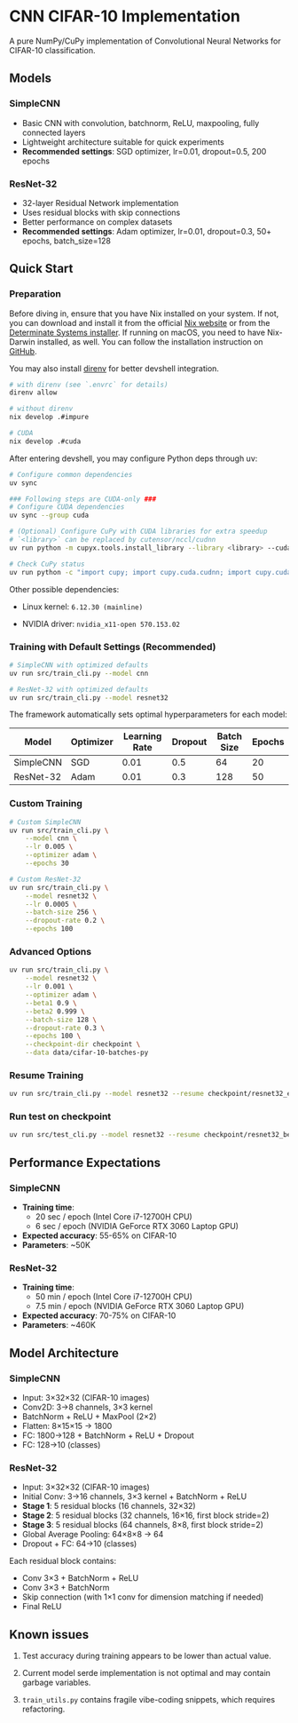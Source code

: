 # CNN CIFAR-10 Implementation

A pure NumPy/CuPy implementation of Convolutional Neural Networks for CIFAR-10 classification.

## Models

### SimpleCNN

- Basic CNN with convolution, batchnorm, ReLU, maxpooling, fully connected layers
- Lightweight architecture suitable for quick experiments
- **Recommended settings**: SGD optimizer, lr=0.01, dropout=0.5, 200 epochs

### ResNet-32

- 32-layer Residual Network implementation
- Uses residual blocks with skip connections
- Better performance on complex datasets
- **Recommended settings**: Adam optimizer, lr=0.01, dropout=0.3, 50+ epochs, batch_size=128

## Quick Start

### Preparation

Before diving in, ensure that you have Nix installed on your system. If not, you
can download and install it from the official
[Nix website](https://nixos.org/download.html) or from the
[Determinate Systems installer](https://github.com/DeterminateSystems/nix-installer).
If running on macOS, you need to have Nix-Darwin installed, as well. You can
follow the installation instruction on
[GitHub](https://github.com/LnL7/nix-darwin?tab=readme-ov-file#flakes).

You may also install [direnv](https://direnv.net/docs/installation.html) for better
devshell integration.

```bash
# with direnv (see `.envrc` for details)
direnv allow

# without direnv
nix develop .#impure

# CUDA
nix develop .#cuda
```

After entering devshell, you may configure Python deps through uv:

```bash
# Configure common dependencies
uv sync

### Following steps are CUDA-only ###
# Configure CUDA dependencies
uv sync --group cuda

# (Optional) Configure CuPy with CUDA libraries for extra speedup
# `<library>` can be replaced by cutensor/nccl/cudnn
uv run python -m cupyx.tools.install_library --library <library> --cuda 12.x

# Check CuPy status
uv run python -c "import cupy; import cupy.cuda.cudnn; import cupy.cuda.nccl; cupy.show_config()"
```

Other possible dependencies:

- Linux kernel: `6.12.30 (mainline)`

- NVIDIA driver: `nvidia_x11-open 570.153.02`

### Training with Default Settings (Recommended)

```bash
# SimpleCNN with optimized defaults
uv run src/train_cli.py --model cnn

# ResNet-32 with optimized defaults
uv run src/train_cli.py --model resnet32
```

The framework automatically sets optimal hyperparameters for each model:

| Model     | Optimizer | Learning Rate | Dropout | Batch Size | Epochs |
| --------- | --------- | ------------- | ------- | ---------- | ------ |
| SimpleCNN | SGD       | 0.01          | 0.5     | 64         | 20     |
| ResNet-32 | Adam      | 0.01          | 0.3     | 128        | 50     |

### Custom Training

```bash
# Custom SimpleCNN
uv run src/train_cli.py \
    --model cnn \
    --lr 0.005 \
    --optimizer adam \
    --epochs 30

# Custom ResNet-32
uv run src/train_cli.py \
    --model resnet32 \
    --lr 0.0005 \
    --batch-size 256 \
    --dropout-rate 0.2 \
    --epochs 100
```

### Advanced Options

```bash
uv run src/train_cli.py \
    --model resnet32 \
    --lr 0.001 \
    --optimizer adam \
    --beta1 0.9 \
    --beta2 0.999 \
    --batch-size 128 \
    --dropout-rate 0.3 \
    --epochs 100 \
    --checkpoint-dir checkpoint \
    --data data/cifar-10-batches-py
```

### Resume Training

```bash
uv run src/train_cli.py --model resnet32 --resume checkpoint/resnet32_epoch25.pkl
```

### Run test on checkpoint

```bash
uv run src/test_cli.py --model resnet32 --resume checkpoint/resnet32_best.pkl
```

## Performance Expectations

### SimpleCNN

- **Training time**:
  - 20 sec / epoch (Intel Core i7-12700H CPU)
  - 6 sec / epoch (NVIDIA GeForce RTX 3060 Laptop GPU)
- **Expected accuracy**: 55-65% on CIFAR-10
- **Parameters**: ~50K

### ResNet-32

- **Training time**:
  - 50 min / epoch (Intel Core i7-12700H CPU)
  - 7.5 min / epoch (NVIDIA GeForce RTX 3060 Laptop GPU)
- **Expected accuracy**: 70-75% on CIFAR-10
- **Parameters**: ~460K

## Model Architecture

### SimpleCNN

- Input: 3×32×32 (CIFAR-10 images)
- Conv2D: 3→8 channels, 3×3 kernel
- BatchNorm + ReLU + MaxPool (2×2)
- Flatten: 8×15×15 → 1800
- FC: 1800→128 + BatchNorm + ReLU + Dropout
- FC: 128→10 (classes)

### ResNet-32

- Input: 3×32×32 (CIFAR-10 images)
- Initial Conv: 3→16 channels, 3×3 kernel + BatchNorm + ReLU
- **Stage 1**: 5 residual blocks (16 channels, 32×32)
- **Stage 2**: 5 residual blocks (32 channels, 16×16, first block stride=2)
- **Stage 3**: 5 residual blocks (64 channels, 8×8, first block stride=2)
- Global Average Pooling: 64×8×8 → 64
- Dropout + FC: 64→10 (classes)

Each residual block contains:

- Conv 3×3 + BatchNorm + ReLU
- Conv 3×3 + BatchNorm
- Skip connection (with 1×1 conv for dimension matching if needed)
- Final ReLU

## Known issues

1. Test accuracy during training appears to be lower than actual value.

2. Current model serde implementation is not optimal and may contain garbage variables.

3. `train_utils.py` contains fragile vibe-coding snippets, which requires refactoring.
